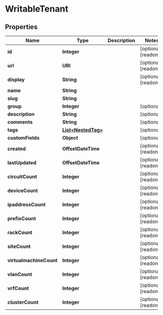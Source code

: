 

# WritableTenant


## Properties

| Name | Type | Description | Notes |
|------------ | ------------- | ------------- | -------------|
|**id** | **Integer** |  |  [optional] [readonly] |
|**url** | **URI** |  |  [optional] [readonly] |
|**display** | **String** |  |  [optional] [readonly] |
|**name** | **String** |  |  |
|**slug** | **String** |  |  |
|**group** | **Integer** |  |  [optional] |
|**description** | **String** |  |  [optional] |
|**comments** | **String** |  |  [optional] |
|**tags** | [**List&lt;NestedTag&gt;**](NestedTag.md) |  |  [optional] |
|**customFields** | **Object** |  |  [optional] |
|**created** | **OffsetDateTime** |  |  [optional] [readonly] |
|**lastUpdated** | **OffsetDateTime** |  |  [optional] [readonly] |
|**circuitCount** | **Integer** |  |  [optional] [readonly] |
|**deviceCount** | **Integer** |  |  [optional] [readonly] |
|**ipaddressCount** | **Integer** |  |  [optional] [readonly] |
|**prefixCount** | **Integer** |  |  [optional] [readonly] |
|**rackCount** | **Integer** |  |  [optional] [readonly] |
|**siteCount** | **Integer** |  |  [optional] [readonly] |
|**virtualmachineCount** | **Integer** |  |  [optional] [readonly] |
|**vlanCount** | **Integer** |  |  [optional] [readonly] |
|**vrfCount** | **Integer** |  |  [optional] [readonly] |
|**clusterCount** | **Integer** |  |  [optional] [readonly] |



